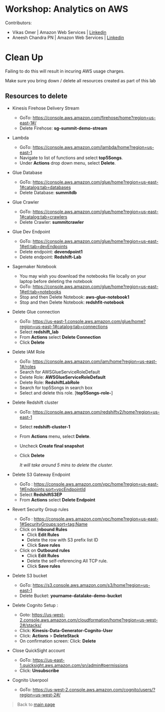 # Workshop: Analytics on AWS

Contributors:

* Vikas Omer | Amazon Web Services | [Linkedin](https://www.linkedin.com/in/vikas-omer/)
* Aneesh Chandra PN | Amazon Web Services | [Linkedin](https://www.linkedin.com/in/aneesh-chandra-pn/)


# Clean Up

Failing to do this will result in incuring AWS usage charges.

Make sure you bring down / delete all resources created as part of this lab

## Resources to delete
* Kinesis Firehose Delivery Stream
	* GoTo: https://console.aws.amazon.com/firehose/home?region=us-east-1#/
	* Delete Firehose:  **sg-summit-demo-stream**
	
* Lambda
	* GoTo: https://console.aws.amazon.com/lambda/home?region=us-east-1
	* Navigate to list of functions and select **top5Songs**.
	* Under **Actions** drop down menu, select **Delete**.
	
* Glue Database
	* GoTo: https://console.aws.amazon.com/glue/home?region=us-east-1#catalog:tab=databases
	* Delete Database: **summitdb**
	
* Glue Crawler
	* GoTo: https://console.aws.amazon.com/glue/home?region=us-east-1#catalog:tab=crawlers
	* Delete Crawler: **summitcrawler**
	
* Glue Dev Endpoint
	* GoTo: https://console.aws.amazon.com/glue/home?region=us-east-1#etl:tab=devEndpoints
	* Delete endpoint: **devendpoint1**
	* Delete endpoint: **Redshift-Lab**
	
* Sagemaker Notebook
	* You may wish you download the notebooks file locally on your laptop before deleting the notebook
	* GoTo: https://console.aws.amazon.com/glue/home?region=us-east-1#etl:tab=notebooks
	* Stop and then Delete Notebook: **aws-glue-notebook1**
	* Stop and then Delete Notebook: **redshfit-notebook**
	
* Delete Glue connection
	
	* GoTo: https://us-east-1.console.aws.amazon.com/glue/home?region=us-east-1#catalog:tab=connections
	* Select **redshift_lab**
	* From **Actions** select **Delete Connection**
	* Click **Delete**
	
* Delete IAM Role
	
	* GoTo: https://console.aws.amazon.com/iam/home?region=us-east-1#/roles
	* Search for AWSGlueServiceRoleDefault
	* Delete Role: **AWSGlueServiceRoleDefault**
	* Delete Role: **RedshiftLabRole**
	* Search for top5Songs in search box 
	* Select and delete this role. [**top5Songs-role-<id>**]
	
* Delete Redshift cluster

  * GoTo: https://console.aws.amazon.com/redshiftv2/home?region=us-east-1

  * Select **redshift-cluster-1**

  * From **Actions** menu, select **Delete**. 

  * Uncheck **Create final snapshot**

  * Click **Delete**

    *It will take around 5 mins to delete the cluster.*

* Delete S3 Gateway Endpoint

  * GoTo : https://console.aws.amazon.com/vpc/home?region=us-east-1#Endpoints:sort=vpcEndpointId
  * Select **RedshiftS3EP**
  * From **Actions** select **Delete Endpoint**

* Revert Security Group rules

  * GoTo : https://console.aws.amazon.com/vpc/home?region=us-east-1#SecurityGroups:sort=tag:Name
  * Click on **Inbound Rules**
    * Click **Edit Rules**
    * Delete the row with S3 prefix list ID
    * Click **Save rules**
  * Click on **Outbound rules**
    * Click **Edit Rules**
    * Delete the self-referencing All TCP rule. 
    *  Click **Save rules**

* Delete S3 bucket
	* GoTo: https://s3.console.aws.amazon.com/s3/home?region=us-east-1
	* Delete Bucket: **yourname-datalake-demo-bucket**
	
* Delete Cognito Setup :
	* Goto: https://us-west-2.console.aws.amazon.com/cloudformation/home?region=us-west-2#/stacks/
	* Click: **Kinesis-Data-Generator-Cognito-User**
	* Click: **Actions** > **DeleteStack**
	* On confirmation screen: Click: **Delete**
	
* Close QuickSight account
	* GoTo: https://us-east-1.quicksight.aws.amazon.com/sn/admin#permissions
	* Click: **Unsubscribe**
	
* Cognito Userpool
	
	* GoTo: https://us-west-2.console.aws.amazon.com/cognito/users/?region=us-west-2#/


> Back to [main page](../readme.md)